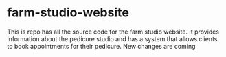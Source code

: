 # farm-studio-website
This is repo has all the source code for the farm studio website. It provides information about the pedicure studio and has a system that allows clients to book appointments for their pedicure. New changes are coming 
